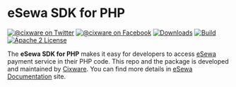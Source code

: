 # eSewa SDK for PHP

[![@cixware on Twitter](https://img.shields.io/badge/Twitter-%40cixware-blue.svg?style=flat&logo=twitter)](https://twitter.com/cixware)
[![@cixware on Facebook](https://img.shields.io/badge/Facebok-%40cixware-blue.svg?style=flat&logo=facebook)](https://www.facebook.com/cixware)
[![Downloads](https://img.shields.io/packagist/dt/cixware/esewa-php-sdk.svg?style=flat&label=Downloads)](https://packagist.org/packages/cixware/esewa-php-sdk)
[![Build](https://img.shields.io/travis/cixware/esewa-php-sdk.svg?style=flat&logo=travis&label=Build)](https://travis-ci.org/cixware/esewa-php-sdk)
[![Apache 2 License](https://img.shields.io/packagist/l/cixware/esewa-php-sdk.svg?style=flat&label=License)](https://www.apache.org/licenses/LICENSE-2.0)

The **eSewa SDK for PHP** makes it easy for developers to access [eSewa] payment service in their PHP code. This repo and the package is developed and maintained by [Cixware]. You can find more details in [eSewa Documentation] site.

[eSewa]: https://esewa.com.np
[eSewa Documentation]: https://developer.esewa.com.np
[Cixware]: https://cixware.io